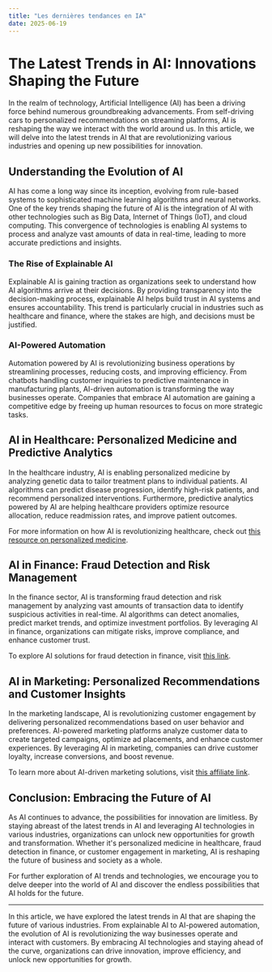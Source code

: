 ```yaml
---
title: "Les dernières tendances en IA"
date: 2025-06-19
---
```


# The Latest Trends in AI: Innovations Shaping the Future

In the realm of technology, Artificial Intelligence (AI) has been a driving force behind numerous groundbreaking advancements. From self-driving cars to personalized recommendations on streaming platforms, AI is reshaping the way we interact with the world around us. In this article, we will delve into the latest trends in AI that are revolutionizing various industries and opening up new possibilities for innovation.

## Understanding the Evolution of AI

AI has come a long way since its inception, evolving from rule-based systems to sophisticated machine learning algorithms and neural networks. One of the key trends shaping the future of AI is the integration of AI with other technologies such as Big Data, Internet of Things (IoT), and cloud computing. This convergence of technologies is enabling AI systems to process and analyze vast amounts of data in real-time, leading to more accurate predictions and insights.

### The Rise of Explainable AI

Explainable AI is gaining traction as organizations seek to understand how AI algorithms arrive at their decisions. By providing transparency into the decision-making process, explainable AI helps build trust in AI systems and ensures accountability. This trend is particularly crucial in industries such as healthcare and finance, where the stakes are high, and decisions must be justified.

### AI-Powered Automation

Automation powered by AI is revolutionizing business operations by streamlining processes, reducing costs, and improving efficiency. From chatbots handling customer inquiries to predictive maintenance in manufacturing plants, AI-driven automation is transforming the way businesses operate. Companies that embrace AI automation are gaining a competitive edge by freeing up human resources to focus on more strategic tasks.

## AI in Healthcare: Personalized Medicine and Predictive Analytics

In the healthcare industry, AI is enabling personalized medicine by analyzing genetic data to tailor treatment plans to individual patients. AI algorithms can predict disease progression, identify high-risk patients, and recommend personalized interventions. Furthermore, predictive analytics powered by AI are helping healthcare providers optimize resource allocation, reduce readmission rates, and improve patient outcomes.

For more information on how AI is revolutionizing healthcare, check out [this resource on personalized medicine](https://www.amazon.fr/amazonprime?_encoding=UTF8&primeCampaignId=prime_assoc_ft&tag=zenzen0d-21France).

## AI in Finance: Fraud Detection and Risk Management

In the finance sector, AI is transforming fraud detection and risk management by analyzing vast amounts of transaction data to identify suspicious activities in real-time. AI algorithms can detect anomalies, predict market trends, and optimize investment portfolios. By leveraging AI in finance, organizations can mitigate risks, improve compliance, and enhance customer trust.

To explore AI solutions for fraud detection in finance, visit [this link](https://www.amazon.fr/kindle-dbs/hz/signup?tag=zenzen0d-21France).

## AI in Marketing: Personalized Recommendations and Customer Insights

In the marketing landscape, AI is revolutionizing customer engagement by delivering personalized recommendations based on user behavior and preferences. AI-powered marketing platforms analyze customer data to create targeted campaigns, optimize ad placements, and enhance customer experiences. By leveraging AI in marketing, companies can drive customer loyalty, increase conversions, and boost revenue.

To learn more about AI-driven marketing solutions, visit [this affiliate link](https://go.fiverr.com/visit/?bta=1071918&brand=fiverrmarketplace).

## Conclusion: Embracing the Future of AI

As AI continues to advance, the possibilities for innovation are limitless. By staying abreast of the latest trends in AI and leveraging AI technologies in various industries, organizations can unlock new opportunities for growth and transformation. Whether it's personalized medicine in healthcare, fraud detection in finance, or customer engagement in marketing, AI is reshaping the future of business and society as a whole.

For further exploration of AI trends and technologies, we encourage you to delve deeper into the world of AI and discover the endless possibilities that AI holds for the future.

---

In this article, we have explored the latest trends in AI that are shaping the future of various industries. From explainable AI to AI-powered automation, the evolution of AI is revolutionizing the way businesses operate and interact with customers. By embracing AI technologies and staying ahead of the curve, organizations can drive innovation, improve efficiency, and unlock new opportunities for growth.